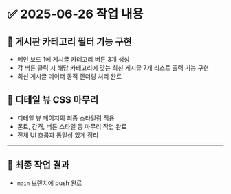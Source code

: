 # ✅ 2025-06-26 작업 내용

## 📌 게시판 카테고리 필터 기능 구현
- 메인 보드 1에 게시글 카테고리 버튼 3개 생성
- 각 버튼 클릭 시 해당 카테고리에 맞는 최신 게시글 7개 리스트 출력 기능 구현
- 최신 게시글 데이터 동적 렌더링 처리 완료

## 🎨 디테일 뷰 CSS 마무리
- 디테일 뷰 페이지의 최종 스타일링 적용
- 폰트, 간격, 버튼 스타일 등 마무리 작업 완료
- 전체 UI 흐름과 통일성 있게 정리

---

## 🚀 최종 작업 결과
- `main` 브랜치에 push 완료
